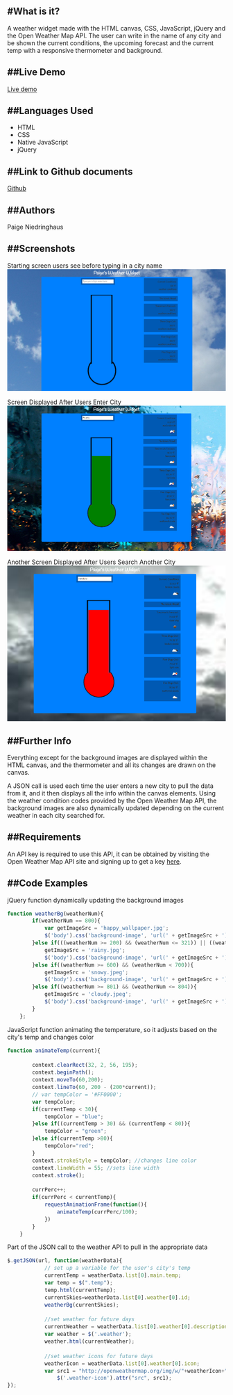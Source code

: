 #What is it?
----
A weather widget made with the HTML canvas, CSS, JavaScript, jQuery and the Open Weather Map API. The user can write in the name of any city and be shown the current conditions, the upcoming forecast and the current temp with a responsive thermometer and background.

##Live Demo
---
[Live demo](http://pn-weather-widget.surge.sh)

##Languages Used
---
  * HTML
  * CSS 
  * Native JavaScript
  * jQuery

##Link to Github documents 
---
[Github](https://github.com/paigen11/weather-widget)

##Authors
---
Paige Niedringhaus

##Screenshots
---
Starting screen users see before typing in a city name
![alt text](https://github.com/paigen11/weather-widget/blob/master/screenshots/home-screen.png 'home-screen.png')

Screen Displayed After Users Enter City
![alt text](https://github.com/paigen11/weather-widget/blob/master/screenshots/updated-screen.png 'updated-screen.png')

Another Screen Displayed After Users Search Another City
![alt text](https://github.com/paigen11/weather-widget/blob/master/screenshots/second-updated-screen.png 'second-updated-screen.png')

##Further Info
---
Everything except for the background images are displayed within the HTML canvas, and the thermometer and all its changes are drawn on the canvas.

A JSON call is used each time the user enters a new city to pull the data from it, and it then displays all the info within the canvas elements. Using the weather condition codes provided by the Open Weather Map API, the background images are also dynamically updated depending on the current weather in each city searched for.

##Requirements
---
An API key is required to use this API, it can be obtained by visiting the Open Weather Map API site and signing up to get a key [here](http://openweathermap.org/appid).

##Code Examples
---
jQuery function dynamically updating the background images

```javascript
function weatherBg(weatherNum){
		if(weatherNum == 800){
			var getImageSrc = 'happy_wallpaper.jpg';
			$('body').css('background-image', 'url(' + getImageSrc + ')');
		}else if(((weatherNum >= 200) && (weatherNum <= 321)) || ((weatherNum >= 500) && (weatherNum< 600))){
			getImageSrc = 'rainy.jpg';
			$('body').css('background-image', 'url(' + getImageSrc + ')');
		}else if((weatherNum >= 600) && (weatherNum < 700)){
			getImageSrc = 'snowy.jpeg';
			$('body').css('background-image', 'url(' + getImageSrc + ')');
		}else if((weatherNum >= 801) && (weatherNum <= 804)){
			getImageSrc = 'cloudy.jpeg';
			$('body').css('background-image', 'url(' + getImageSrc + ')');
		}
	};
```

JavaScript function animating the temperature, so it adjusts based on the city's temp and changes color

```javascript
function animateTemp(current){
		
		context.clearRect(32, 2, 56, 195);
		context.beginPath();
		context.moveTo(60,200);
		context.lineTo(60, 200 - (200*current));
		// var tempColor = '#FF0000';
		var tempColor; 
		if(currentTemp < 30){
			tempColor = "blue";
		}else if((currentTemp > 30) && (currentTemp < 80)){
			tempColor = "green";
		}else if(currentTemp >80){
			tempColor="red";
		}
		context.strokeStyle = tempColor; //changes line color
		context.lineWidth = 55; //sets line width
		context.stroke();

		currPerc++;
		if(currPerc < currentTemp){
			requestAnimationFrame(function(){
				animateTemp(currPerc/100);
			})
		}
	}
```

Part of the JSON call to the weather API to pull in the appropriate data

```javascript
$.getJSON(url, function(weatherData){
			// set up a variable for the user's city's temp
			currentTemp = weatherData.list[0].main.temp;
			var temp = $(".temp");
			temp.html(currentTemp);
			currentSkies=weatherData.list[0].weather[0].id;
			weatherBg(currentSkies);

			//set weather for future days
			currentWeather = weatherData.list[0].weather[0].description;
			var weather = $('.weather');
			weather.html(currentWeather);

			//set weather icons for future days
			weatherIcon = weatherData.list[0].weather[0].icon;
			var src1 = "http://openweathermap.org/img/w/"+weatherIcon+".png";
                $('.weather-icon').attr("src", src1);
}); 
```                
